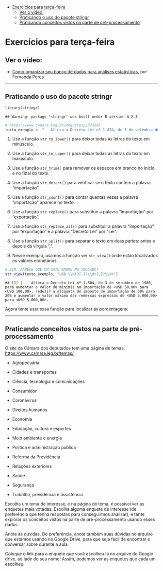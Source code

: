 
- [Exercícios para terça-feira](#exercícios-para-terça-feira)
  - [Ver o vídeo:](#ver-o-vídeo)
  - [Praticando o uso do pacote
    stringr](#praticando-o-uso-do-pacote-stringr)
  - [Praticando conceitos vistos na parte de
    pré-processamento](#praticando-conceitos-vistos-na-parte-de-pré-processamento)

# Exercícios para terça-feira

## Ver o vídeo:

- [Como organizar seu banco de dados para análises
  estatísticas](https://www.youtube.com/watch?v=wzfPR2oQ61A), por
  Fernanda Peres

------------------------------------------------------------------------

## Praticando o uso do pacote stringr

``` r
library(stringr)
```

    ## Warning: package 'stringr' was built under R version 4.2.3

``` r
# https://www.camara.leg.br/enquetes/2373385
texto_exemplo <- "   Altera o Decreto Lei nº 1.804, de 3 de setembro de 1980, para aumentar o valor de minimis na importação de USD 50,00 para USD 100,00, reduzir a alíquota do imposto de importação de 60% para 20% e aumentar o valor máximo das remessas expressas de USD 3.000,00 para USD 5.000,00.   "
```

1)  Use a função `str_to_lower()` para deixar todas as letras do texto
    em minúsculo.

2)  Use a função `str_to_upper()` para deixar todas as letras do texto
    em maiúsculo.

3)  Use a função `str_trim()` para remover os espaços em branco no
    início e no final do texto.

4)  Use a função `str_detect()` para verificar se o texto contém a
    palavra “importação”.

5)  Use a função `str_count()` para contar quantas vezes a palavra
    “importação” aparece no texto.

6)  Use a função `str_replace()` para substituir a palavra “importação”
    por “exportação”.

7)  Use a função `str_replace_all()` para substituir a palavra
    “importação” por “exportação” e a palavra “Decreto Lei” por “Lei”.

8)  Use a função `str_split()` para separar o texto em duas partes:
    antes e depois da vírgula “,”.

9)  Nesse exemplo, usamos a função ver `str_view()` onde estão
    localizados os valores monetários.

``` r
# SIM, PARECE QUE UM GATO ANDOU NO TECLADO!
str_view(texto_exemplo, "USD \\d+?[.]?\\d+[,]?\\d+")
```

    ## [1] │    Altera o Decreto Lei nº 1.804, de 3 de setembro de 1980, para aumentar o valor de minimis na importação de <USD 50,00> para <USD 100,00>, reduzir a alíquota do imposto de importação de 60% para 20% e aumentar o valor máximo das remessas expressas de <USD 3.000,00> para <USD 5.000,00>.

Agora tente usar essa função para localizar as porcentagens:

------------------------------------------------------------------------

## Praticando conceitos vistos na parte de pré-processamento

O site da Câmara dos deputados tem uma página de temas:
<https://www.camara.leg.br/temas/>

- Agropecuária

- Cidades e transportes

- Ciência, tecnologia e comunicações

- Consumidor

- Coronavírus

- Direitos humanos

- Economia

- Educação, cultura e esportes

- Meio ambiente e energia

- Política e administração pública

- Reforma da Previdência

- Relações exteriores

- Saúde

- Segurança

- Trabalho, previdência e assistência

Escolha um tema de interesse, e na página do tema, é possível ver as
enquetes mais votadas. Escolha alguma enquete de interesse (de
preferência que tenha respostas para conseguirmos analisar), e tente
explorar os conceitos vistos na parte de pré-processamento usando esses
dados.

Anote as dúvidas. De preferência, anote também suas dúvidas no arquivo
que estamos usando no Google Drive, para que seja fácil de encontrar e
conversar sobre durante a aula.

Coloque o link para a enquete que você escolheu lá no arquivo do Google
drive, ao lado do seu nome! Assim, podemos ver as enquetes que cada um
escolheu.
